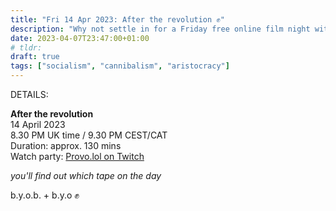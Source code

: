 ```yaml
---
title: "Fri 14 Apr 2023: After the revolution ✊"
description: "Why not settle in for a Friday free online film night with your chums are provolol? No Netflix, just chill. Bring strangers, acquaintances, and any snacks you like. See you there :3"
date: 2023-04-07T23:47:00+01:00
# tldr: 
draft: true
tags: ["socialism", "cannibalism", "aristocracy"]
---
```


<!-- ![Flyer of the after the revolution film night](/images/.jpeg) -->

DETAILS:

**After the revolution**   
14 April 2023  
8.30 PM UK time / 9.30 PM CEST/CAT  
Duration: approx. 130 mins  
Watch party: [Provo.lol on Twitch](https://www.twitch.tv/provolol)

*you'll find out which tape on the day* 

b.y.o.b. + b.y.o ✊